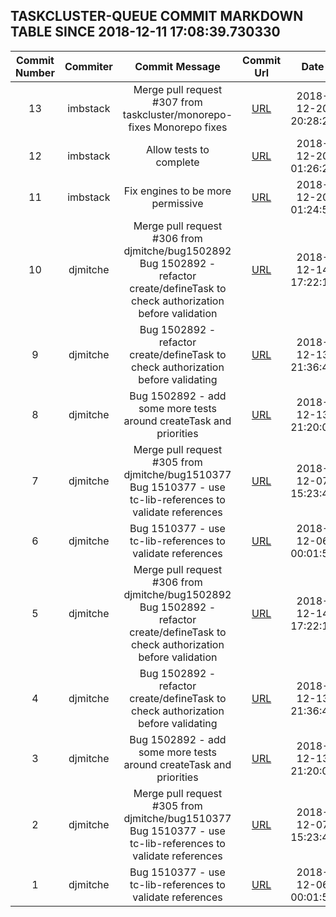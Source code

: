 ## TASKCLUSTER-QUEUE COMMIT MARKDOWN TABLE SINCE 2018-12-11 17:08:39.730330

| Commit Number | Commiter | Commit Message | Commit Url | Date | 
|:---:|:----:|:----------------------------------:|:------:|:----:| 
|13|imbstack|Merge pull request #307 from taskcluster/monorepo-fixes  Monorepo fixes|[URL](https://github.com/taskcluster/taskcluster-queue/commit/883b49e1b8954897910a658da78fa9d437023025)|2018-12-20 20:28:27
|12|imbstack|Allow tests to complete|[URL](https://github.com/taskcluster/taskcluster-queue/commit/53857be3999ed4ea579530f58e40901e361385cc)|2018-12-20 01:26:25
|11|imbstack|Fix engines to be more permissive|[URL](https://github.com/taskcluster/taskcluster-queue/commit/d26369bd567d61dbdedad529be877597e6738e7b)|2018-12-20 01:24:59
|10|djmitche|Merge pull request #306 from djmitche/bug1502892  Bug 1502892 - refactor create/defineTask to check authorization before validation|[URL](https://github.com/taskcluster/taskcluster-queue/commit/1e47a960a34cd36322900cad5bfc2834fcea7b8f)|2018-12-14 17:22:13
|9|djmitche|Bug 1502892 - refactor create/defineTask to check authorization before validating|[URL](https://github.com/taskcluster/taskcluster-queue/commit/98f3728774245c48582184e4ba49dc7a00f84b9a)|2018-12-13 21:36:40
|8|djmitche|Bug 1502892 - add some more tests around createTask and priorities|[URL](https://github.com/taskcluster/taskcluster-queue/commit/45bbf334a67982ff9cd6bd58b2ad0e502879cd89)|2018-12-13 21:20:09
|7|djmitche|Merge pull request #305 from djmitche/bug1510377  Bug 1510377 - use tc-lib-references to validate references|[URL](https://github.com/taskcluster/taskcluster-queue/commit/f16ab6658148efcac18434802525091f66359f42)|2018-12-07 15:23:43
|6|djmitche|Bug 1510377 - use tc-lib-references to validate references|[URL](https://github.com/taskcluster/taskcluster-queue/commit/904a244e39a0d96488f7fe41f031355b0e01f018)|2018-12-06 00:01:53
|5|djmitche|Merge pull request #306 from djmitche/bug1502892  Bug 1502892 - refactor create/defineTask to check authorization before validation|[URL](https://github.com/taskcluster/taskcluster-queue/commit/1e47a960a34cd36322900cad5bfc2834fcea7b8f)|2018-12-14 17:22:13
|4|djmitche|Bug 1502892 - refactor create/defineTask to check authorization before validating|[URL](https://github.com/taskcluster/taskcluster-queue/commit/98f3728774245c48582184e4ba49dc7a00f84b9a)|2018-12-13 21:36:40
|3|djmitche|Bug 1502892 - add some more tests around createTask and priorities|[URL](https://github.com/taskcluster/taskcluster-queue/commit/45bbf334a67982ff9cd6bd58b2ad0e502879cd89)|2018-12-13 21:20:09
|2|djmitche|Merge pull request #305 from djmitche/bug1510377  Bug 1510377 - use tc-lib-references to validate references|[URL](https://github.com/taskcluster/taskcluster-queue/commit/f16ab6658148efcac18434802525091f66359f42)|2018-12-07 15:23:43
|1|djmitche|Bug 1510377 - use tc-lib-references to validate references|[URL](https://github.com/taskcluster/taskcluster-queue/commit/904a244e39a0d96488f7fe41f031355b0e01f018)|2018-12-06 00:01:53


